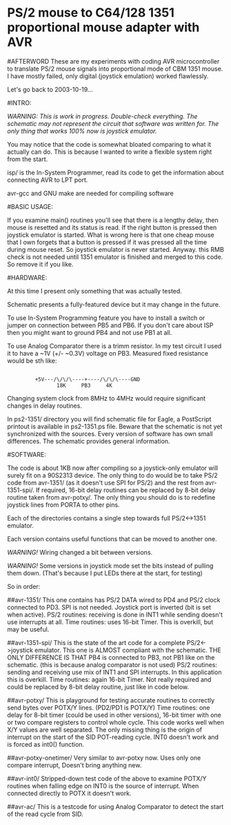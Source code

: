 PS/2 mouse to C64/128 1351 proportional mouse adapter with AVR
==============================================================

#AFTERWORD
These are my experiments with coding AVR microcontroller to translate PS/2 mouse
signals into proportional mode of CBM 1351 mouse.
I have mostly failed, only digital (joystick emulation) worked flawlessly.

Let's go back to 2003-10-19...

#INTRO:

*WARNING: This is work in progress. Double-check everything. The schematic
may not represent the circuit that software was written for. The only thing
that works 100% now is joystick emulator.*

You may notice that the code is somewhat bloated comparing to what it actually
can do. This is because I wanted to write a flexible system right from the
start.

isp/ is the In-System Programmer, read its code to get the information about
connecting AVR to LPT port.

avr-gcc and GNU make are needed for compiling software


#BASIC USAGE:

If you examine main() routines you'll see that there is a lengthy delay, then
mouse is resetted and its status is read. If the right button is pressed then
joystick emulator is started.
What is wrong here is that one cheap mouse that I own forgets that a button is
pressed if it was pressed all the time during mouse reset. So joystick emulator
is never started. Anyway. this RMB check is not needed until 1351 emulator is
finished and merged to this code. So remove it if you like.



#HARDWARE:

At this time I present only something that was actually tested.

Schematic presents a fully-featured device but it may change in the
future.

To use In-System Programming feature you have to install a switch or
jumper on connection between PB5 and PB6. If you don't care about ISP
then you might want to ground PB4 and not use PB1 at all.

To use Analog Comparator there is a trimm resistor. In my test circuit I
used it to have a ~1V (+/- ~0.3V) voltage on PB3. Measured fixed resistance
would be sth like:

```

         +5V---/\/\/\----+----/\/\/\----GND
                18K     PB3     4K
```
				
Changing system clock from 8MHz to 4MHz would require significant changes
in delay routines.

In ps2-1351/ directory you will find schematic file for Eagle, a PostScript
printout is available in ps2-1351.ps file.
Beware that the schematic is not yet synchronized with the sources. Every
version of software has own small differences. The schematic provides
general information.


#SOFTWARE:

The code is about 1KB now after compiling so a joystick-only emulator will
surely fit on a 90S2313 device. The only thing to do would be to take
PS/2 code from avr-1351/ (as it doesn't use SPI for PS/2) and the rest from
avr-1351-spi/. If required, 16-bit delay routines can be replaced by 8-bit
delay routine taken from avr-potxy/. The only thing you should do is to
redefine joystick lines from PORTA to other pins.

Each of the directories contains a single step towards full
PS/2<->1351 emulator.

Each version contains useful functions that can be moved to
another one.

*WARNING!* Wiring changed a bit between versions.

*WARNING!* Some versions in joystick mode set the bits instead of
         pulling them down. (That's because I put LEDs there at
	 the start, for testing)

So in order:

##avr-1351/
    This one contains has PS/2 DATA wired to PD4 and PS/2 clock
    connected to PD3. SPI is not needed.
    Joystick port is inverted (bit is set when active).
    PS/2 routines: receiving is done in INT1 while sending doesn't
    use interrupts at all.
    Time routines: uses 16-bit Timer. This is overkill, but may be
    useful.

##avr-1351-spi/
    This is the state of the art code for a complete PS/2<->joystick
    emulator. This one is ALMOST compliant with the schematic.
    THE ONLY DIFFERENCE IS THAT PB4 is connected to PB3, not PB1 like
    on the schematic. (this is because analog comparator is not used)
    PS/2 routines: sending and receiving use mix of INT1 and SPI
    interrupts. In this application this is overkill.
    Time routines: again 16-bit Timer. Not really required and could
    be replaced by 8-bit delay routine, just like in code below.

##avr-potxy/
    This is playground for testing accurate routines to correctly send
    bytes over POTX/Y lines. (PD2/PD1 is POTX/Y)
    Time routines: one delay for 8-bit timer (could be used in other
    versions), 16-bit timer with one or two compare registers to control
    whole cycle.
    This code works well when X/Y values are well separated.
    The only missing thing is the origin of interrupt on the start of the
    SID POT-reading cycle. INT0 doesn't work and is forced as int0() function.

##avr-potxy-onetimer/
    Very similar to avr-potxy now. Uses only one compare interrupt,
    Doesn't bring anything new.

##avr-int0/
    Stripped-down test code of the above to examine POTX/Y routines when
    falling edge on INT0 is the source of interrupt. When connected directly
    to POTX it doesn't work.

##avr-ac/
    This is a testcode for using Analog Comparator to detect the start of
    the read cycle from SID.
